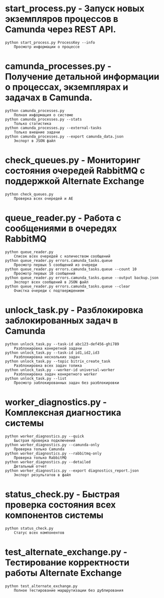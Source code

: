 # start_process.py - Запуск новых экземпляров процессов в Camunda через REST API.
	python start_process.py ProcessKey --info
		Просмотр информации о процессе
	
# camunda_processes.py - Получение детальной информации о процессах, экземплярах и задачах в Camunda.
	python camunda_processes.py
		Полная информация о системе
	python camunda_processes.py --stats
		Только статистика
	python camunda_processes.py --external-tasks
		Только внешние задачи
	python camunda_processes.py --export camunda_data.json
		Экспорт в JSON файл
		
# check_queues.py - Мониторинг состояния очередей RabbitMQ с поддержкой Alternate Exchange
	python check_queues.py
		Проверка всех очередей и AE
		
# queue_reader.py - Работа с сообщениями в очередях RabbitMQ
	python queue_reader.py
		Список всех очередей с количеством сообщений
	python queue_reader.py errors.camunda_tasks.queue
		Просмотр первых 5 сообщений из очереди
	python queue_reader.py errors.camunda_tasks.queue --count 10
		Просмотр первых 10 сообщений
	python queue_reader.py errors.camunda_tasks.queue --output backup.json
		Экспорт всех сообщений в JSON файл
	python queue_reader.py errors.camunda_tasks.queue --clear
		Очистка очереди с подтверждением
		
# unlock_task.py - Разблокировка заблокированных задач в Camunda
	python unlock_task.py --task-id abc123-def456-ghi789
		Разблокировка конкретной задачи
	python unlock_task.py --task-id id1,id2,id3
		Разблокировка нескольких задач
	python unlock_task.py --topic bitrix_create_task
		Разблокировка всех задач топика
	python unlock_task.py --worker-id universal-worker
		Разблокировка задач конкретного worker
	python unlock_task.py --list
		Просмотр заблокированных задач без разблокировки

# worker_diagnostics.py - Комплексная диагностика системы
	python worker_diagnostics.py --quick
		Быстрая проверка подключений
	python worker_diagnostics.py --camunda-only
		Проверка только Camunda
	python worker_diagnostics.py --rabbitmq-only
		Проверка только RabbitMQ
	python worker_diagnostics.py --detailed
		Детальный отчет
	python worker_diagnostics.py --export diagnostics_report.json
		Экспорт результатов в файл
		
# status_check.py - Быстрая проверка состояния всех компонентов системы
	python status_check.py
		Статус всех компонентов
		
# test_alternate_exchange.py - Тестирование корректности работы Alternate Exchange
	python test_alternate_exchange.py
		Полное тестирование маршрутизации без дублирования